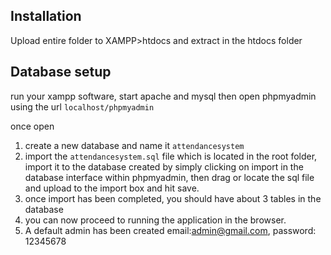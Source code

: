 ## Installation
Upload entire folder to XAMPP>htdocs and extract in the htdocs folder

## Database setup
run your xampp software, start apache and mysql
then open phpmyadmin using the url `localhost/phpmyadmin`

once open
1. create a new database and name it `attendancesystem`
2. import the `attendancesystem.sql` file which is located in the root folder, import it to the database created by simply clicking on import in the database interface within phpmyadmin, then drag or locate the sql file and upload to the import box and hit save.
3. once import has been completed, you should have about 3 tables in the database
4. you can now proceed to running the application in the browser.
5. A default admin has been created email:admin@gmail.com, password: 12345678